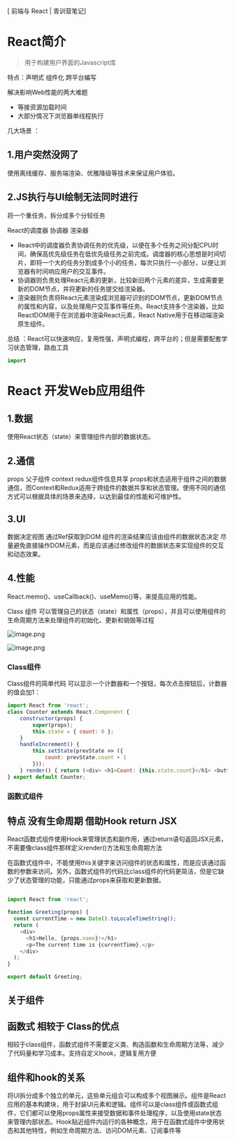 [ 前端与 React | 青训营笔记]

# React简介

> 用于构建用户界面的Javascript库

特点：声明式 组件化 跨平台编写

解决影响Web性能的两大难题

- 等接资源加载时间
- 大部分情况下浏览器单线程执行

几大场景 ：

1.用户突然没网了
----------------

 使用离线缓存、服务端渲染、优雅降级等技术来保证用户体验。

2.JS执行与UI绘制无法同时进行
----------------------------

 将一个重任务，拆分成多个分轻任务

 React的调度器 协调器 渲染器

- React中的调度器负责协调任务的优先级，以便在多个任务之间分配CPU时间，确保高优先级任务在低优先级任务之前完成。调度器的核心思想是时间切片，即将一个大的任务分割成多个小的任务，每次只执行一小部分，以便让浏览器有时间响应用户的交互事件。
- 协调器则负责处理React元素的更新，比较新旧两个元素的差异，生成需要更新的DOM节点，并将更新的任务提交给渲染器。
- 渲染器则负责将React元素渲染成浏览器可识别的DOM节点，更新DOM节点的属性和内容，以及处理用户交互事件等任务。React支持多个渲染器，比如ReactDOM用于在浏览器中渲染React元素，React Native用于在移动端渲染原生组件。

总结 ：React可以快速响应，复用性强，声明式编程，跨平台的；但是需要配套学习状态管理，路由工具

```js
import 
```

# React 开发Web应用组件

1.数据
------

 使用React状态（state）来管理组件内部的数据状态。

2.通信
------

  props 父子组件
  context redux组件信息共享
  props和状态适用于组件之间的数据通信，而Context和Redux适用于跨组件的数据共享和状态管理。使用不同的通信方式可以根据具体的场景来选择，以达到最佳的性能和可维护性。

3.UI
----

  数据决定视图
  通过Ref获取到DOM
  组件的渲染结果应该由组件的数据状态决定
  尽量避免直接操作DOM元素，而是应该通过修改组件的数据状态来实现组件的交互和动态效果。

4.性能
------

 React.memo()、useCallback()、useMemo()等，来提高应用的性能。

Class 组件
可以管理自己的状态（state）和属性（props），并且可以使用组件的生命周期方法来处理组件的初始化、更新和销毁等过程

![image.png](https://p9-juejin.byteimg.com/tos-cn-i-k3u1fbpfcp/af5d4d2e6685437e85ee289580dd6d60~tplv-k3u1fbpfcp-watermark.image?)

![image.png](https://p1-juejin.byteimg.com/tos-cn-i-k3u1fbpfcp/33f605dfd81c435a81806caad89e3b5b~tplv-k3u1fbpfcp-watermark.image?)

### Class组件

Class组件的简单代码
可以显示一个计数器和一个按钮，每次点击按钮后，计数器的值会加1：

```js
import React from 'react';
class Counter extends React.Component {
    constructor(props) {
        super(props);
        this.state = { count: 0 };
    }
    handleIncrement() {
        this.setState(prevState => ({
            count: prevState.count + 1
        }));
    } render() { return (<div> <h1>Count: {this.state.count}</h1> <button onClick={() => this.handleIncrement()}>Increment</button> </div>); }
} export default Counter;

```

### 函数式组件

特点 没有生命周期  借助Hook  return JSX
---------------------------------------

React函数式组件使用Hook来管理状态和副作用，通过return语句返回JSX元素，不需要像class组件那样定义render()方法和生命周期方法

在函数式组件中，不能使用this关键字来访问组件的状态和属性，而是应该通过函数的参数来访问。另外，函数式组件的代码比class组件的代码更简洁，但是它缺少了状态管理的功能，只能通过props来获取和更新数据。

```js

import React from 'react';

function Greeting(props) {
  const currentTime = new Date().toLocaleTimeString();
  return (
    <div>
      <h1>Hello, {props.name}!</h1>
      <p>The current time is {currentTime}.</p>
    </div>
  );
}

export default Greeting;
```

关于组件
--------

函数式 相较于 Class的优点
-------------------------

 相较于class组件，函数式组件不需要定义类、构造函数和生命周期方法等，减少了代码量和学习成本。支持自定义hook，逻辑复用方便

组件和hook的关系
----------------

  将UI拆分成多个独立的单元，这些单元组合可以构成多个视图展示。组件是React应用的基本构建块，用于封装UI元素和逻辑。组件可以是class组件或函数式组件，它们都可以使用props属性来接受数据和事件处理程序，以及使用state状态来管理内部状态。Hook贴近组件内运行的各种概念，用于在函数式组件中使用状态和其他特性，例如生命周期方法、访问DOM元素、订阅事件等
